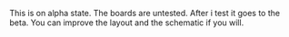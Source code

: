 This is on alpha state. The boards are untested. After i test it goes to the beta. You can improve the layout and the schematic if you will.
